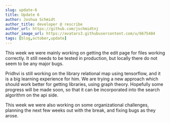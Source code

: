 ```yaml
---
slug: update-6
title: Update 6
author: Joshua Schmidt
author_title: developer @ rescribe
author_url: https://github.com/jschmidtnj
author_image_url: https://avatars3.githubusercontent.com/u/6675484
tags: [blog,october,update]
---
```


This week we were mainly working on getting the edit page for files working correctly. It still needs to be tested in production, but locally there do not seem to be any major bugs.

Pridhvi is still working on the library relational map using tensorflow, and it is a big learning experience for him. We are trying a new approach which should work better for getting libraries, using graph theory. Hopefully some progress will be made soon, so that it can be incorporated into the search algorithm on the api side.

This week we were also working on some organizational challenges, planning the next few weeks out with the break, and fixing bugs as they arose.
